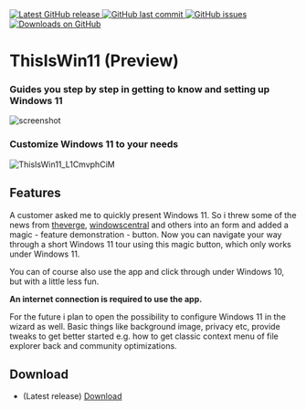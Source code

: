 <a href="https://github.com/builtbybel/ReadySunValley/releases/latest" target="_blank">
<img alt="Latest GitHub release" src="https://img.shields.io/github/release/builtbybel/thisiswin11.svg?style=flat-square" />

 <a href="https://github.com/builtbybel/ReadySunValley/commits/master">
<img src="https://img.shields.io/github/last-commit/builtbybel/thisiswin11.svg?style=flat-square&logo=github&logoColor=white"
alt="GitHub last commit">
<a href="https://github.com/builtbybel/ReadySunValley/issues">
<img src="https://img.shields.io/github/issues-raw/builtbybel/thisiswin11.svg?style=flat-square&logo=github&logoColor=white"
alt="GitHub issues">
  

<a href="https://github.com/builtbybel/ReadySunValley/releases" target="_blank">
<img alt="Downloads on GitHub" src="https://img.shields.io/github/downloads/builtbybel/thisiswin11/total.svg?style=flat-square" />
</a>

# ThisIsWin11 (Preview)

### Guides you step by step in getting to know and setting up Windows 11


![screenshot](https://github.com/builtbybel/ThisIsWin11/blob/main/assets/tiw11.png)
 
### Customize Windows 11 to your needs 
![ThisIsWin11_L1CmvphCiM](https://user-images.githubusercontent.com/57478606/126556600-6712b953-cf84-4896-9ead-a40a7edabe55.png)

  
## Features
A customer asked me to quickly present Windows 11. So i threw some of the news from [theverge](https://www.theverge.com), [windowscentral](https://www.windowscentral.com) and others into an form and added a magic - feature demonstration - button. Now you can navigate your way through a short Windows 11 tour using this magic button, which only works under Windows 11. 
 
You can of course also use the app and click through under Windows 10, but with a little less fun. 
  
**An internet connection is required to use the app.**
  
 For the future i plan to open the possibility to configure Windows 11 in the wizard as well. Basic things like background image, privacy etc, provide tweaks to get better started e.g. how to get classic context menu of file explorer back and community optimizations.
  
 ## Download
- (Latest release) [Download](https://github.com/builtbybel/ThisIsWin11/releases)
